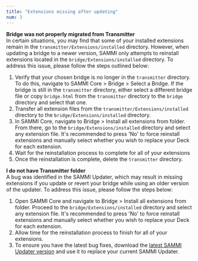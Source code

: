 ```yaml
---
title: "Extensions missing after updating"
num: 3
---
```


**Bridge was not properly migrated from Transmitter**\
In certain situations, you may find that some of your installed extensions remain in the `transmitter/Extensions/installed` directory. However, when updating a bridge to a newer version, SAMMI only attempts to reinstall extensions located in the `bridge/Extensions/installed` directory. To address this issue, please follow the steps outlined below:

1. Verify that your chosen bridge is no longer in the `transmitter` directory. To do this, navigate to SAMMI Core > Bridge > Select a Bridge. If the bridge is still in the `transmitter` directory, either select a different bridge file or copy `bridge.html` from the `transmitter` directory to the `bridge` directory and select that one.
2. Transfer all extension files from the `transmitter/Extensions/installed` directory to the `bridge/Extensions/installed` directory.
3. In SAMMI Core, navigate to Bridge > Install all extensions from folder. From there, go to the `bridge/Extensions/installed` directory and select any extension file. It's recommended to press 'No' to force reinstall extensions and manually select whether you wish to replace your Deck for each extension. 
4. Wait for the reinstallation process to complete for all of your extensions 
5. Once the reinstallation is complete, delete the `transmitter` directory.

**I do not have Transmitter folder**\
A bug was identified in the SAMMI Updater, which may result in missing extensions if you update or revert your bridge while using an older version of the updater. To address this issue, please follow the steps below:

1. Open SAMMI Core and navigate to Bridge > Install all extensions from folder. Proceed to the `bridge/Extensions/installed` directory and select any extension file. It's recommended to press 'No' to force reinstall extensions and manually select whether you wish to replace your Deck for each extension. 
2. Allow time for the reinstallation process to finish for all of your extensions.
3. To ensure you have the latest bug fixes, download the [latest SAMMI Updater version](https://github.com/SAMMISolutions/SAMMI-Official/raw/main/download/SAMMI%20Updater.zip) and use it to replace your current SAMMI Updater.
